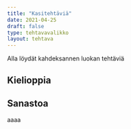 ```yaml
---
title: "Kasitehtäviä"
date: 2021-04-25
draft: false
type: tehtavavalikko
layout: tehtava
---
```


Alla löydät kahdeksannen luokan tehtäviä

## Kielioppia

## Sanastoa
aaaa
